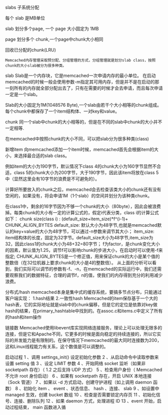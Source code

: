 slabs 子系统分配

每个 slab 是MB单位

slab 划分多个page, 一个 page 大小固定为 1MB



page 划分多个 chunk,一个page中chunk大小相同


回收已分配的chunk(LRU)


	Memcached内存管理采取预分配、分组管理的方式，分组管理就是划分slab class，按照chunk的大小slab被分为很多种类。

slab
Slab是一个内存块，它是memcached一次申请内存的最小单位。
在启动memcached的时候一般会使用参数-m指定其可用内存，但是并不是在启动的那一刻所有的内存就全部分配出去了，只有在需要的时候才会去申请，而且每次申请一定是一个slab。

Slab的大小固定为1M(1048576 Byte),一个slab由若干个大小相等的chunk组成。每个chunk中都保存了一个item结构体、一对key和value。

chunk
同一个slab中chunk的大小相等的，但是在不同的slab中chunk的大小并不一定相等.

在memcached中按照chunk的大小不同，可以把slab分为很多种类(class)

新增item
向memcached添加一个item时候，memcached首先会根据item的大小，来选择最合适的slab class。

例如item的大小为190字节，默认情况下class 4的chunk大小为160字节显然不合适，class 5的chunk大小为200字节，大于190字节，因此该item将放在class 5中（显然这里会有10字节的浪费是不可避免的）。

计算好所要放入的chunk之后，memcached会去检查该类大小的chunk还有没有空闲的，如果没有，将会申请1M（1个slab）的空间并划分为该种类chunk。

在class1中，剩余的16字节因为不够一个chunk的大小（80byte），因此会被浪费掉。每类chunk的大小有一定的计算公式的，假定i代表分类，class i的计算公式如下：
chunk size(class i) :  (default_size+item_size)*f^(i-1)+ CHUNK_ALIGN_BYTES
default_size: 默认大小为48字节,也就是memcached默认的key+value的大小为48字节，可以通过-n参数来调节其大小；
item_size: item结构体的长度，固定为32字节。default_size大小为48字节,item_size为32，因此class1的chunk大小为48+32=80字节；
f为factor，是chunk变化大小的因素，默认值为1.25，调节f可以影响chunk的步进大小，在启动时可以使用-f来指定;
CHUNK_ALIGN_BYTES是一个修正值，用来保证chunk的大小是某个值的整数倍（在32位机器上要求chunk的大小是4的整数倍）。
从上面的分析可以看到，我们实际可以调节的参数有-f、-n，在memcached的实际运行中，我们还需要观察我们的数据特征，合理的调节f，n的值，使我们的内存得到充分的利用减少浪费。


分布式/hash
memcached本身是集中式的缓存系统，要搞多节点分布，只能通过客户端实现：
1.hash结果
2.一致性hash
Memcached的item保存基于一个大的hash表，它的实际地址就是slab中的chunk偏移，但是它的定位是依靠对key做hash的结果，在primary_hashtable中找到的。在assoc.c和items.c中定义了所有的hash和item操作

链接数
Memcached使用libevent库实现网络连接服务，理论上可以处理无限多的连接，但是它和Apache不同，它更多的时候是面向稳定的持续连接的，所以它实际的并发能力是有限制的。在保守情况下memcached的最大同时连接数为200，这和Linux线程能力有关系，这个数值是可以调整的。

启动过程
1 、调用 settings_init() 设定初始化参数
2 、从启动命令中读取参数来设置 setting 值
3 、设定 LIMIT 参数
4 、开始网络 socket 监听（如果非 socketpath 存在）（ 1.2 之后支持 UDP 方式）
5 、检查用户身份（ Memcached 不允许 root 身份启动）
6 、如果有 socketpath 存在，开启 UNIX 本地连接（Sock 管道）
7 、如果以 -d 方式启动，创建守护进程（如上调用 daemon 函数）
8 、初始化 item 、 event 、状态信息、 hash 、连接、 slab
9 、如设置中 managed 生效，创建 bucket 数组
10 、检查是否需要锁定内存页
11 、初始化信号、连接、删除队列
12 、如果 daemon 方式，处理进程 ID
13 、event 开始，启动过程结束， main 函数进入循



